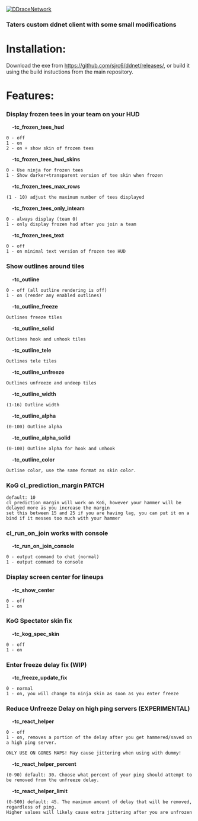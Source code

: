 [![DDraceNetwork](https://ddnet.tw/ddnet-small.png)](https://ddnet.tw) 

### Taters custom ddnet client with some small modifications

# Installation:

Download the exe from https://github.com/sjrc6/ddnet/releases/, or build it using the build instuctions from the main repository. 

# Features:
### **Display frozen tees in your team on your HUD** 

&nbsp;&nbsp;&nbsp;&nbsp;**-tc_frozen_tees_hud**
```
0 - off
1 - on
2 - on + show skin of frozen tees
```
&nbsp;&nbsp;&nbsp;&nbsp;**-tc_frozen_tees_hud_skins**
```
0 - Use ninja for frozen tees
1 - Show darker+transparent version of tee skin when frozen
```
&nbsp;&nbsp;&nbsp;&nbsp;**-tc_frozen_tees_max_rows**
```
(1 - 10) adjust the maximum number of tees displayed
```
&nbsp;&nbsp;&nbsp;&nbsp;**-tc_frozen_tees_only_inteam**
```
0 - always display (team 0) 
1 - only display frozen hud after you join a team
```
&nbsp;&nbsp;&nbsp;&nbsp;**-tc_frozen_tees_text**
```
0 - off
1 - on minimal text version of frozen tee HUD
```

### **Show outlines around tiles** 

&nbsp;&nbsp;&nbsp;&nbsp;**-tc_outline**
```
0 - off (all outline rendering is off)
1 - on (render any enabled outlines)
```

&nbsp;&nbsp;&nbsp;&nbsp;**-tc_outline_freeze**
```
Outlines freeze tiles
```
&nbsp;&nbsp;&nbsp;&nbsp;**-tc_outline_solid**
```
Outlines hook and unhook tiles
```
&nbsp;&nbsp;&nbsp;&nbsp;**-tc_outline_tele**
```
Outlines tele tiles
```
&nbsp;&nbsp;&nbsp;&nbsp;**-tc_outline_unfreeze**
```
Outlines unfreeze and undeep tiles
```
&nbsp;&nbsp;&nbsp;&nbsp;**-tc_outline_width**
```
(1-16) Outline width
```
&nbsp;&nbsp;&nbsp;&nbsp;**-tc_outline_alpha**
```
(0-100) Outline alpha
```
&nbsp;&nbsp;&nbsp;&nbsp;**-tc_outline_alpha_solid**
```
(0-100) Outline alpha for hook and unhook
```
&nbsp;&nbsp;&nbsp;&nbsp;**-tc_outline_color**
```
Outline color, use the same format as skin color. 
```

### **KoG cl_prediction_margin PATCH**
```
default: 10
cl_prediction_margin will work on KoG, however your hammer will be delayed more as you increase the margin
set this between 15 and 25 if you are having lag, you can put it on a bind if it messes too much with your hammer
```

### **cl_run_on_join works with console**

&nbsp;&nbsp;&nbsp;&nbsp;**-tc_run_on_join_console**
```
0 - output command to chat (normal)
1 - output command to console
```

### **Display screen center for lineups**

&nbsp;&nbsp;&nbsp;&nbsp;**-tc_show_center**
```
0 - off
1 - on
```

### **KoG Spectator skin fix**
&nbsp;&nbsp;&nbsp;&nbsp;**-tc_kog_spec_skin**
```
0 - off
1 - on
```

### **Enter freeze delay fix (WIP)**
&nbsp;&nbsp;&nbsp;&nbsp;**-tc_freeze_update_fix**
```
0 - normal
1 - on, you will change to ninja skin as soon as you enter freeze
```

### **Reduce Unfreeze Delay on high ping servers (EXPERIMENTAL)**
&nbsp;&nbsp;&nbsp;&nbsp;**-tc_react_helper**
```
0 - off
1 - on, removes a portion of the delay after you get hammered/saved on a high ping server. 

ONLY USE ON GORES MAPS! May cause jittering when using with dummy!
```
&nbsp;&nbsp;&nbsp;&nbsp;**-tc_react_helper_percent**
```
(0-90) default: 30. Choose what percent of your ping should attempt to be removed from the unfreeze delay. 
```
&nbsp;&nbsp;&nbsp;&nbsp;**-tc_react_helper_limit**
```
(0-500) default: 45. The maximum amount of delay that will be removed, regardless of ping. 
Higher values will likely cause extra jittering after you are unfrozen
```

